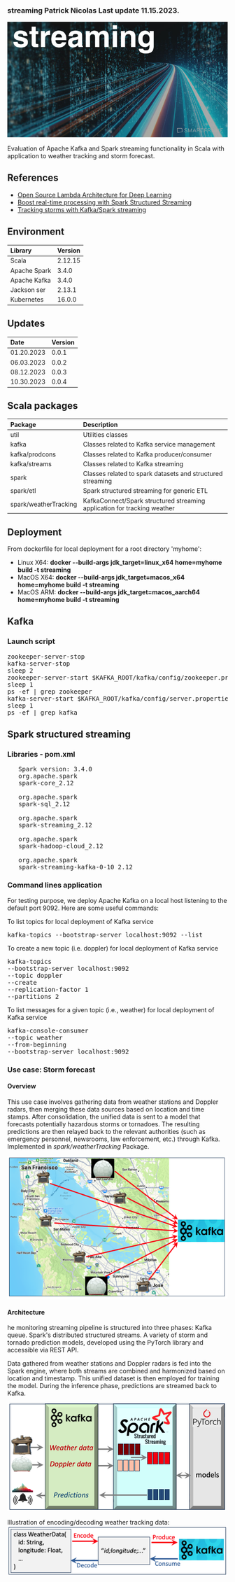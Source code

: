 ### streaming Patrick Nicolas Last update 11.15.2023.


![Evaluation and tips for Kafka and Spark streaming](images/streaming.jpg)


Evaluation of Apache Kafka and Spark streaming functionality in Scala with application to weather 
tracking and storm forecast.

## References
- [Open Source Lambda Architecture for Deep Learning](http://patricknicolas.blogspot.com/2021/06/open-source-lambda-architecture-for.html)
- [Boost real-time processing with Spark Structured Streaming](https://patricknicolas.blogspot.com/2023/11/boost-real-time-processing-with-spark.html)
- [Tracking storms with Kafka/Spark streaming](https://patricknicolas.blogspot.com/2023/11/tracking-storms-with-kafkaspark.html)

## Environment
| Library      | Version |
|:-------------|:--------|
| Scala        | 2.12.15 |
| Apache Spark | 3.4.0   |
| Apache Kafka | 3.4.0   |
| Jackson ser  | 2.13.1  |
| Kubernetes   | 16.0.0  |


## Updates
| Date       | Version |
|:-----------|:--------|
| 01.20.2023 | 0.0.1   |
| 06.03.2023 | 0.0.2   |
| 08.12.2023 | 0.0.3   |
| 10.30.2023 | 0.0.4   |


## Scala packages
| Package               | Description                                                              |
|:----------------------|:-------------------------------------------------------------------------|
| util                  | Utilities classes                                                        |
| kafka                 | Classes related to Kafka service management                              |
| kafka/prodcons        | Classes related to Kafka producer/consumer                               |
| kafka/streams         | Classes related to Kafka streaming                                       |
| spark                 | Classes related to spark datasets and structured streaming               |
| spark/etl             | Spark structured streaming for generic ETL                               |
| spark/weatherTracking | KafkaConnect/Spark structured streaming application for tracking weather |


## Deployment
From dockerfile for local deployment for a root directory 'myhome':    
- Linux X64: **docker --build-args jdk_target=linux_x64 home=myhome build -t streaming**         
- MacOS X64: **docker --build-args jdk_target=macos_x64 home=myhome build -t streaming**
- MacOS ARM: **docker --build-args jdk_target=macos_aarch64 home=myhome build -t streaming**

## Kafka 

### Launch script

<pre>
zookeeper-server-stop
kafka-server-stop
sleep 2
zookeeper-server-start $KAFKA_ROOT/kafka/config/zookeeper.properties &
sleep 1
ps -ef | grep zookeeper
kafka-server-start $KAFKA_ROOT/kafka/config/server.properties &
sleep 1
ps -ef | grep kafka
</pre>



## Spark structured streaming 

### Libraries - pom.xml
<pre>
   Spark version: <spark.version>3.4.0</spark.version>
   <groupId>org.apache.spark</groupId>
   <artifactId>spark-core_2.12</artifactId>

   <groupId>org.apache.spark</groupId>
   <artifactId>spark-sql_2.12</artifactId>

   <groupId>org.apache.spark</groupId>
   <artifactId>spark-streaming_2.12</artifactId>

   <groupId>org.apache.spark</groupId>
   <artifactId>spark-hadoop-cloud_2.12</artifactId>

   <groupId>org.apache.spark</groupId>
   <artifactId>spark-streaming-kafka-0-10_2.12</artifactId>
</pre>

### Command lines application
For testing purpose, we deploy Apache Kafka on a local host listening to the default port 9092. 
Here are some useful commands:

To list topics for local deployment of Kafka service
<pre>
kafka-topics --bootstrap-server localhost:9092 --list
</pre>

To create a new topic (i.e. doppler) for local deployment of Kafka service
<pre>
kafka-topics
--bootstrap-server localhost:9092
--topic doppler
--create
--replication-factor 1
--partitions 2
</pre>

To list messages for a given topic (i.e., weather) for local deployment of Kafka service
<pre>
kafka-console-consumer
--topic weather
--from-beginning
--bootstrap-server localhost:9092
</pre>

### Use case: Storm forecast
#### Overview
This use case involves gathering data from weather stations and Doppler radars, then merging 
these data sources based on location and time stamps. After consolidation, the unified data is sent to a model that forecasts potentially hazardous storms or tornadoes. The resulting predictions are then relayed back to the relevant authorities (such as emergency personnel, newsrooms, law enforcement, etc.) through Kafka.
Implemented in *spark/weatherTracking* Package.

![Collecting data](images/Weather-stations_Doppler-radars.png)


#### Architecture
he monitoring streaming pipeline is structured into three phases:
Kafka queue.
Spark's distributed structured streams.
A variety of storm and tornado prediction models, developed using the PyTorch library and accessible via REST API.

Data gathered from weather stations and Doppler radars is fed into the Spark engine, where both streams are combined and harmonized based on location and timestamp. This unified dataset is then employed for training the model. During the inference phase, predictions are streamed back to Kafka.

![Architecture](images/Kafka-Spark-Streaming.png)

Illustration of encoding/decoding weather tracking data:
![Encoder-decoder](images/Kafka-Spark-Encoder-Decoder.png)







